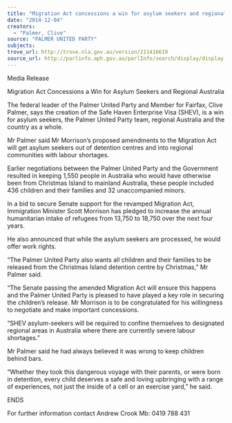 ```yaml
---
title: "Migration Act concessions a win for asylum seekers and regional Australia"
date: "2014-12-04"
creators:
  - "Palmer, Clive"
source: "PALMER UNITED PARTY"
subjects:
trove_url: http://trove.nla.gov.au/version/211416619
source_url: http://parlinfo.aph.gov.au/parlInfo/search/display/display.w3p;query=Id%3A%22media/pressrel/3543455%22
---
```


 

 Media Release   

 Migration Act Concessions a Win for Asylum Seekers and Regional  Australia   

 The federal leader of the Palmer United Party and Member for Fairfax, Clive Palmer,  says the creation of the Safe Haven Enterprise Visa (SHEV), is a win for asylum  seekers, the Palmer United Party team, regional Australia and the country as a whole.   

 Mr Palmer said Mr Morrison’s proposed amendments to the Migration Act will get asylum  seekers out of detention centres and into regional communities with labour shortages.   

 Earlier negotiations between the Palmer United Party and the Government resulted in  keeping 1,550 people in Australia who would have otherwise been from Christmas  Island to mainland Australia, these people included 436 children and their families and  32 unaccompanied minors.   

 In a bid to secure Senate support for the revamped Migration Act, Immigration Minister  Scott Morrison has pledged to increase the annual humanitarian intake of refugees from  13,750 to 18,750 over the next four years.   

 He also announced that while the asylum seekers are processed, he would offer work  rights.   

 “The Palmer United Party also wants all children and their families to be released from  the Christmas Island detention centre by Christmas,” Mr Palmer said.   

 “The Senate passing the amended Migration Act will ensure this happens and the  Palmer United Party is pleased to have played a key role in securing the children’s  release. Mr Morrison is to be congratulated for his willingness to negotiate and make  important concessions.   

 “SHEV asylum-seekers will be required to confine themselves to designated regional  areas in Australia where there are currently severe labour shortages.”   

 Mr Palmer said he had always believed it was wrong to keep children behind bars.   

 “Whether they took this dangerous voyage with their parents, or were born in detention,  every child deserves a safe and loving upbringing with a range of experiences, not just  the inside of a cell or an exercise yard,” he said.   

 ENDS   

 For further information contact Andrew Crook Mb: 0419 788 431   

 

 

 

